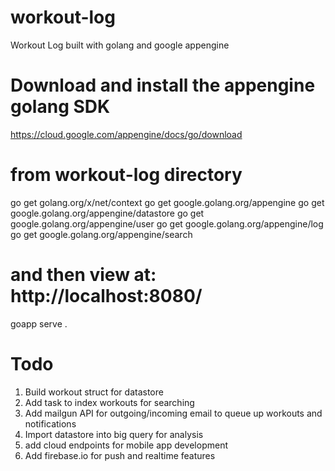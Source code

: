 # workout-log
Workout Log built with golang and google appengine

# Download and install the appengine golang SDK
https://cloud.google.com/appengine/docs/go/download

# from workout-log directory

go get golang.org/x/net/context
go get google.golang.org/appengine
go get google.golang.org/appengine/datastore
go get google.golang.org/appengine/user
go get google.golang.org/appengine/log
go get google.golang.org/appengine/search

# and then view at: http://localhost:8080/
goapp serve .

# Todo
1. Build workout struct for datastore
2. Add task to index workouts for searching
3. Add mailgun API for outgoing/incoming email to queue up workouts and notifications
4. Import datastore into big query for analysis
5. add cloud endpoints for mobile app development
6. Add firebase.io for push and realtime features